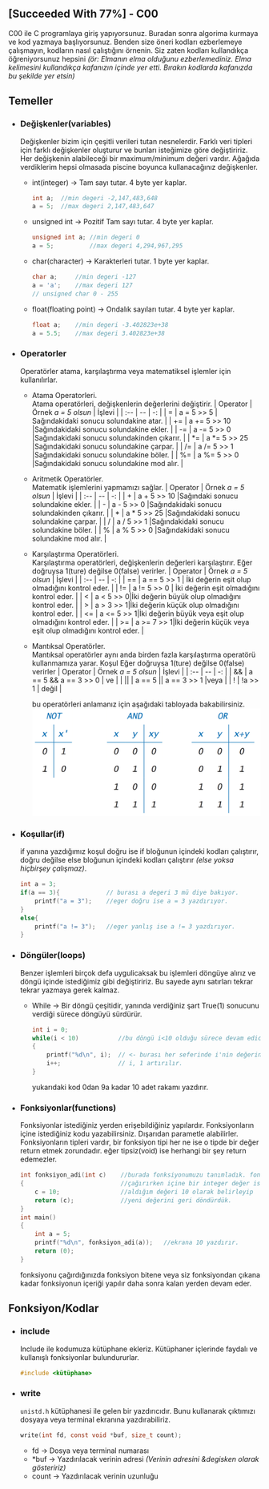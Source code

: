 ## **[Succeeded With 77%] - C00**

C00 ile C programlaya giriş yapıyorsunuz. Buradan sonra algorima kurmaya ve kod yazmaya başlıyorsunuz. Benden size öneri kodları ezberlemeye çalışmayın, kodların nasıl çalıştığını örnenin. Siz zaten kodları kullandıkça öğreniyorsunuz hepsini _(ör: Elmanın elma olduğunu ezberlemediniz. Elma kelimesini kullandıkça kafanızın içinde yer etti. Bırakın kodlarda kafanızda bu şekilde yer etsin)_

## Temeller
* ### Değişkenler(variables)
	Değişkenler bizim için çeşitli verileri tutan nesnelerdir. Farklı veri tipleri için farklı değişkenler oluşturur ve bunları isteğimize göre değiştiririz. Her değişkenin alabileceği bir maximum/minimum değeri vardır. Ağağıda verdiklerim hepsi olmasada piscine boyunca kullanacağınız değişkenler.
	* int(integer) -> Tam sayı tutar. 4 byte yer kaplar.
		```c
		int a;	//min degeri -2,147,483,648
		a = 5;	//max degeri 2,147,483,647
		```
	* unsigned int -> Pozitif Tam sayı tutar. 4 byte yer kaplar.
		```c
		unsigned int a;	//min degeri 0
		a = 5;			//max degeri 4,294,967,295
		```
	* char(character) -> Karakterleri tutar. 1 byte yer kaplar.
		```c
		char a;		//min degeri -127
		a = 'a';	//max degeri 127
		// unsigned char 0 - 255
		```
	* float(floating point) -> Ondalık sayıları tutar. 4 byte yer kaplar.
		```c
		float a;	//min degeri -3.402823e+38
		a = 5.5;	//max degeri 3.402823e+38
		```

* ### Operatorler
	Operatörler atama, karşılaştırma veya matematiksel işlemler için kullanılırlar.
	* Atama Operatorleri.
\
	Atama operatörleri, değişkenlerin değerlerini değiştirir.
		| Operator | Örnek _a = 5 olsun_ | İşlevi |
		|	:--	|	--	|	-:	|
		|  = | a = 5 >> 5 | Sağındakidaki sonucu solundakine atar. |
		| += | a += 5 >> 10 |Sağındakidaki sonucu solundakine ekler. |
		| -= | a -= 5 >> 0 |Sağındakidaki sonucu solundakinden çıkarır. |
		| *= | a *= 5 >> 25 |Sağındakidaki sonucu solundakine çarpar. |
		| /= | a /= 5 >> 1 |Sağındakidaki sonucu solundakine böler. |
		| %= | a %= 5 >> 0 |Sağındakidaki sonucu solundakine mod alır. |
	* Aritmetik Operatörler.
\
	Matematik işlemlerini yapmamızı sağlar.
		| Operator | Örnek _a = 5 olsun_ | İşlevi |
		|	:--	|	--	|	-:	|
		|  + | a + 5 >> 10 |Sağındaki sonucu solundakine ekler. |
		|  - | a - 5 >> 0 |Sağındakidaki sonucu solundakinden çıkarır. |
		|  * | a * 5 >> 25 |Sağındakidaki sonucu solundakine çarpar. |
		|  / | a / 5 >> 1 |Sağındakidaki sonucu solundakine böler. |
		|  % | a % 5 >> 0 |Sağındakidaki sonucu solundakine mod alır. |
	* Karşılaştırma Operatörleri.
\
	Karşılaştırma operatörleri, değişkenlerin değerleri karşılaştırır. Eğer doğruysa 1(ture) değilse 0(false) verirler.
		| Operator | Örnek _a = 5 olsun_ | İşlevi |
		|	:--	|	--	|	-:	|
		| == | a == 5 >> 1 | İki değerin eşit olup olmadığını kontrol eder. |
		| != | a != 5 >> 0 | İki değerin eşit olmadığını kontrol eder. |
		| <  | a < 5 >> 0|İki değerin büyük olup olmadığını kontrol eder. |
		| >  | a > 3 >> 1|İki değerin küçük olup olmadığını kontrol eder. |
		| <= | a <= 5 >> 1|İki değerin büyük veya eşit olup olmadığını kontrol eder. |
		| >= | a >= 7 >> 1|İki değerin küçük veya eşit olup olmadığını kontrol eder. |
	* Mantıksal Operatörler.
\
	Mantıksal operatörler aynı anda birden fazla karşılaştırma operatörü kullanmamıza yarar. Koşul Eğer doğruysa 1(ture) değilse 0(false) verirler
		| Operator | Örnek _a = 5 olsun_ | İşlevi |
		|	:--	|	--	|	-:	|
		| && | a == 5 && a == 3 >> 0 | ve |
		| \|\| | a == 5 \|\| a == 3 >> 1 |veya |
		| !  | !a >> 1 | değil |

		bu operatörleri anlamanız için aşağıdaki tabloyada bakabilirsiniz.
	![Operatörler](../img/truth-table.png)



* ### Koşullar(if)
	if yanına yazdığımız koşul doğru ise if bloğunun içindeki kodları çalıştırır, doğru değilse else bloğunun içindeki kodları çalıştırır _(else yoksa hiçbirşey çalışmaz)_.
	```c
	int a = 3;
	if(a == 3){				// burası a degeri 3 mü diye bakıyor.
		printf("a = 3");	//eger doğru ise a = 3 yazdırıyor.
	}
	else{
		printf("a != 3");	//eger yanlış ise a != 3 yazdırıyor.
	}
	```

* ### Döngüler(loops)
	Benzer işlemleri birçok defa uygulicaksak bu işlemleri döngüye alırız ve döngü içinde istediğimiz gibi değiştiririz. Bu sayede aynı satırları tekrar tekrar yazmaya gerek kalmaz.
	* While -> Bir döngü çeşitidir, yanında verdiğiniz şart True(1) sonucunu verdiği sürece döngüyü sürdürür.
		```c
		int i = 0;
		while(i < 10)			//bu döngü i<10 olduğu sürece devam edicek
		{
			printf("%d\n", i);	// <- burası her seferinde i'nin değerini yazdırır.
			i++;				// i, 1 artırılır.
		}
		```
		yukarıdaki kod 0dan 9a kadar 10 adet rakamı yazdırır.
* ### Fonksiyonlar(functions)
	Fonksiyonlar istediğiniz yerden erişebildiğiniz yapılardır. Fonksiyonların içine istediğiniz kodu yazabilirsiniz.  Dışarıdan parametle alabilirler. Fonksiyonların tipleri vardır, bir fonksiyon tipi her ne ise o tipde bir değer return etmek zorundadır. eğer tipsiz(void) ise herhangi bir şey return edemezler.
	```c
	int fonksiyon_adi(int c)	//burada fonksiyonumuzu tanımladık. fonksiyonu
	{							//çağırırken içine bir integer değer istediğimizi belirttik
		c = 10;					//aldığım değeri 10 olarak belirleyip
		return (c);				//yeni değerini geri döndürdük.
	}
	int main()
	{
		int a = 5;
		printf("%d\n", fonksiyon_adi(a));	//ekrana 10 yazdırır.
		return (0);
	}
	```
	fonksiyonu çağırdığınızda fonksiyon bitene veya siz fonksiyondan çıkana kadar fonksiyonun içeriği yapılır daha sonra kalan yerden devam eder.

## Fonksiyon/Kodlar
* ### include
	Include ile kodumuza kütüphane ekleriz. Kütüphaner içlerinde faydalı ve kullanışlı fonksiyonlar bulundururlar.
	```c
	#include <kütüphane>
	```
* ### write
	```unistd.h``` kütüphanesi ile gelen bir yazdırıcıdır. Bunu kullanarak çıktımızı dosyaya veya terminal ekranına yazdırabiliriz.
	```c
	write(int fd, const void *buf, size_t count);
	```
	* fd -> Dosya veya terminal numarası
	* *buf -> Yazdırılacak verinin adresi _(Verinin adresini &degisken olarak gösteririz)_
	* count -> Yazdırılacak verinin uzunluğu
